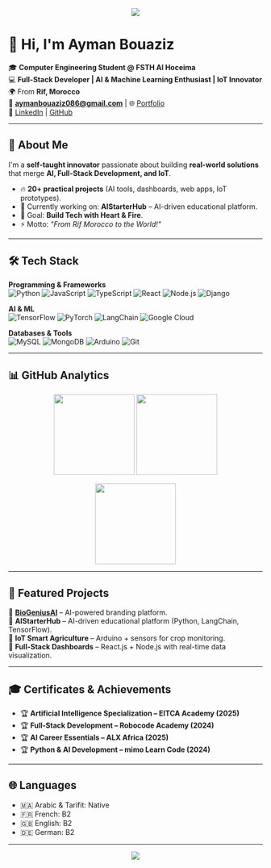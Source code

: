 <!-- Header Banner -->
<p align="center">
  <img src="https://capsule-render.vercel.app/api?type=wave&color=gradient&height=200&section=header&text=Ayman%20Bouaziz%20🔥&fontSize=40&fontAlignY=35&animation=twinkling" />
</p>

# 👋 Hi, I'm **Ayman Bouaziz**

🎓 **Computer Engineering Student @ FSTH Al Hoceima**  
💻 **Full-Stack Developer | AI & Machine Learning Enthusiast | IoT Innovator**  
🌍 From **Rif, Morocco**  
📧 **aymanbouaziz086@gmail.com** | 🌐 [Portfolio](https://aymanbouaziz-dev.com)  
🔗 [LinkedIn](https://www.linkedin.com/in/ayman-bouaziz-7ab181349) | [GitHub](https://github.com/AymanBouaziz-19)  

---

## 🚀 About Me  
I'm a **self-taught innovator** passionate about building **real-world solutions** that merge **AI, Full-Stack Development, and IoT**.  

- 🔥 **20+ practical projects** (AI tools, dashboards, web apps, IoT prototypes).  
- 🌱 Currently working on: **AIStarterHub** – AI-driven educational platform.  
- 🎯 Goal: **Build Tech with Heart & Fire**.  
- ⚡ Motto: *"From Rif Morocco to the World!"*  

---

## 🛠 Tech Stack  

**Programming & Frameworks**  
![Python](https://img.shields.io/badge/Python-3776AB?style=for-the-badge&logo=python&logoColor=white)
![JavaScript](https://img.shields.io/badge/JavaScript-F7DF1E?style=for-the-badge&logo=javascript&logoColor=black)
![TypeScript](https://img.shields.io/badge/TypeScript-007ACC?style=for-the-badge&logo=typescript&logoColor=white)
![React](https://img.shields.io/badge/React-61DAFB?style=for-the-badge&logo=react&logoColor=black)
![Node.js](https://img.shields.io/badge/Node.js-339933?style=for-the-badge&logo=node.js&logoColor=white)
![Django](https://img.shields.io/badge/Django-092E20?style=for-the-badge&logo=django&logoColor=white)

**AI & ML**  
![TensorFlow](https://img.shields.io/badge/TensorFlow-FF6F00?style=for-the-badge&logo=tensorflow&logoColor=white)
![PyTorch](https://img.shields.io/badge/PyTorch-EE4C2C?style=for-the-badge&logo=pytorch&logoColor=white)
![LangChain](https://img.shields.io/badge/LangChain-000000?style=for-the-badge)
![Google Cloud](https://img.shields.io/badge/GoogleCloud-4285F4?style=for-the-badge&logo=google-cloud&logoColor=white)

**Databases & Tools**  
![MySQL](https://img.shields.io/badge/MySQL-005C84?style=for-the-badge&logo=mysql&logoColor=white)
![MongoDB](https://img.shields.io/badge/MongoDB-4EA94B?style=for-the-badge&logo=mongodb&logoColor=white)
![Arduino](https://img.shields.io/badge/Arduino-00979D?style=for-the-badge&logo=arduino&logoColor=white)
![Git](https://img.shields.io/badge/Git-F05032?style=for-the-badge&logo=git&logoColor=white)

---

## 📊 GitHub Analytics  

<p align="center">
  <img src="https://github-readme-stats.vercel.app/api?username=AymanBouaziz-19&show_icons=true&theme=radical" height="160"/>
  <img src="https://github-readme-stats.vercel.app/api/top-langs/?username=AymanBouaziz-19&layout=compact&theme=radical" height="160"/>
</p>

<p align="center">
  <img src="https://streak-stats.demolab.com?user=AymanBouaziz-19&theme=radical" height="160"/>
</p>

---

## 🌟 Featured Projects  

🔹 **[BioGeniusAI](https://github.com/AymanBouaziz-19/BioGenuisAI)** – AI-powered branding platform.  
🔹 **AIStarterHub** – AI-driven educational platform (Python, LangChain, TensorFlow).  
🔹 **IoT Smart Agriculture** – Arduino + sensors for crop monitoring.  
🔹 **Full-Stack Dashboards** – React.js + Node.js with real-time data visualization.  

---

## 🎓 Certificates & Achievements  

- 🏆 **Artificial Intelligence Specialization – EITCA Academy (2025)**  
- 🏆 **Full-Stack Development – Robocode Academy (2024)**  
- 🏆 **AI Career Essentials – ALX Africa (2025)**  
- 🏆 **Python & AI Development – mimo Learn Code (2024)**  

---

## 🌐 Languages  

- 🇲🇦 Arabic & Tarifit: Native  
- 🇫🇷 French: B2  
- 🇬🇧 English: B2  
- 🇩🇪 German: B2  

---

<p align="center">
  <img src="https://capsule-render.vercel.app/api?type=wave&color=gradient&height=150&section=footer&text=🚀%20Let's%20Build%20the%20Future!&fontSize=30&fontAlignY=65" />
</p>
